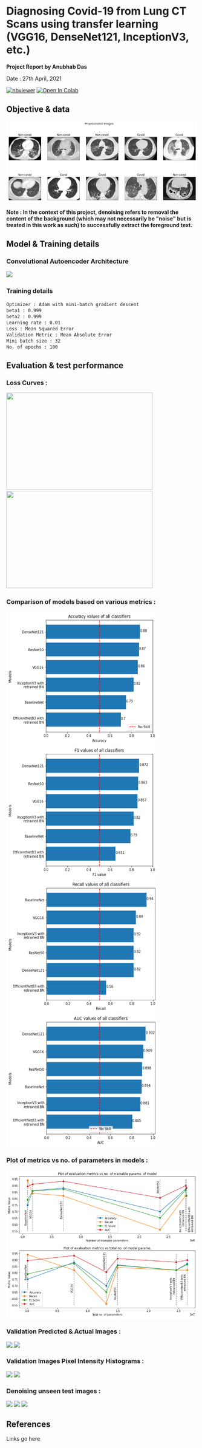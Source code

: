 # Diagnosing Covid-19 from Lung CT Scans using transfer learning (VGG16, DenseNet121, InceptionV3, etc.)

**Project Report by Anubhab Das** 

Date : 27th April, 2021

[![nbviewer](https://img.shields.io/badge/render-nbviewer-orange.svg)](https://nbviewer.jupyter.org/github/anubhabdaserrr/document-denoising-autoencoder/blob/main/doument_denoising_autoenc_nb.ipynb)
[![Open In Colab](https://colab.research.google.com/assets/colab-badge.svg)](https://colab.research.google.com/github/anubhabdaserrr/document-denoising-autoencoder/blob/main/doument_denoising_autoenc_nb.ipynb)

## Objective & data

![](./misc/imgs_ct_scans.png)

**Note : In the context of this project, denoising refers to removal the content of the background (which may not necessarily be "noise" but is treated in this work as such) to successfully extract the foreground text.**

## Model & Training details

### Convolutional Autoencoder Architecture
![](./misc/autoenc_arch.png)

### Training details
```
Optimizer : Adam with mini-batch gradient descent
beta1 : 0.999
beta2 : 0.999
Learning rate : 0.01 
Loss : Mean Squared Error
Validation Metric : Mean Absolute Error
Mini batch size : 32
No. of epochs : 100
```

## Evaluation & test performance

### Loss Curves :
<img src="./misc/mse_loss_curve.png" width="387" height="256" /> <img src="./misc/mae_curve.png" width="387" height="256" />

### Comparison of models based on various metrics :
<img src="./misc/acc_plot.png" width="400" height="350" /> <img src="./misc/f1_plot.png" width="400" height="350" />
<img src="./misc/recall_plot.png" width="400" height="350" /> <img src="./misc/auc_plot.png" width="400" height="350" />

### Plot of metrics vs no. of parameters in models :
<img src="./misc/metrics_trainable_params_plot.png"/> 
<img src="./misc/metrics_total_params_plot.png"/>

### Validation Predicted & Actual Images :
![](./misc/val_imgs_pred_3.png)
![](./misc/val_imgs_pred_4.png)


### Validation Images Pixel Intensity Histograms :
![](./misc/pixel_hist_valpred3.png)
![](./misc/pixel_hist_valpred3.png)

### Denoising unseen test images :
![](./misc/test_pred_1.png)
![](./misc/test_pred_2.png) 
![](./misc/test_pred_3.png) 

## References
Links go here

